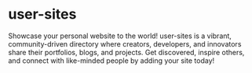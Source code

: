 # user-sites
Showcase your personal website to the world! user-sites is a vibrant, community-driven directory where creators, developers, and innovators share their portfolios, blogs, and projects. Get discovered, inspire others, and connect with like-minded people by adding your site today!
